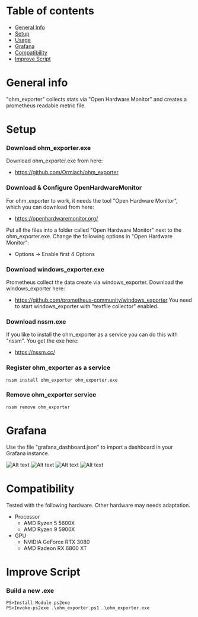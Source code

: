 # Table of contents
* [General Info](#general-info)
* [Setup](#setup)
* [Usage](#usage)
* [Grafana](#grafana)
* [Compatibility](#compatibility)
* [Improve Script](#imrpove-script)

# General info
"ohm_exporter" collects stats via "Open Hardware Monitor" and creates a prometheus readable metric file.


# Setup

### Download ohm_exporter.exe
Download ohm_exporter.exe from here: 
* https://github.com/Ormiach/ohm_exporter

### Download & Configure OpenHardwareMonitor
For ohm_exporter to work, it needs the tool "Open Hardware Monitor", which you can download from here: 
* https://openhardwaremonitor.org/

Put all the files into a folder called "Open Hardware Monitor" next to the ohm_exporter.exe.
Change the following options in "Open Hardware Monitor": 
* Options -> Enable first 4 Options

### Download windows_exporter.exe
Prometheus collect the data create via windows_exporter. Download the windows_exporter here: 
* https://github.com/prometheus-community/windows_exporter
You need to start windows_exporter with "textfile collector" enabled.

### Download nssm.exe
If you like to install the ohm_exporter as a service you can do this with "nssm". You get the exe here: 
* https://nssm.cc/

### Register ohm_exporter as a service
```
nssm install ohm_exporter ohm_exporter.exe
```

### Remove ohm_exporter service
```
nssm remove ohm_exporter
```

# Grafana
Use the file "grafana_dashboard.json" to import a dashboard in your Grafana instance.

![Alt text](https://github.com/Ormiach/ohm_exporter/images/grafana_cpu.png?raw=true "Grafana CPU")
![Alt text](https://github.com/Ormiach/ohm_exporter/images/grafana_gpu.png?raw=true "Grafana GPU")
![Alt text](https://github.com/Ormiach/ohm_exporter/images/grafana_mainboard.png?raw=true "Grafana Mainboard")
![Alt text](https://github.com/Ormiach/ohm_exporter/images/grafana_disk.png?raw=true "Grafana Disk")

# Compatibility

Tested with the following hardware. Other hardware may needs adaptation.

* Processor
	* AMD Ryzen 5 5600X
	* AMD Ryzen 9 5900X
* GPU
	* NVIDIA GeForce RTX 3080
	* AMD Radeon RX 6800 XT

# Improve Script

### Build a new .exe
```
PS>Install-Module ps2exe
PS>Invoke-ps2exe .\ohm_exporter.ps1 .\ohm_exporter.exe
```

